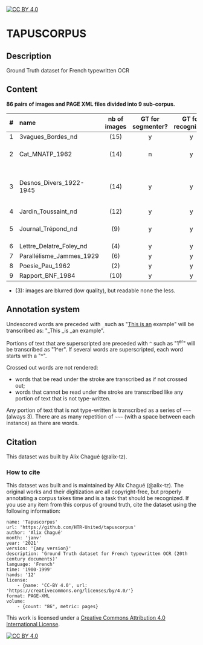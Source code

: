 [![CC BY 4.0][cc-by-shield]][cc-by]


# TAPUSCORPUS
## Description
Ground Truth dataset for French typewritten OCR

## Content

**86 pairs of images and PAGE XML files divided into 9 sub-corpus.**


| # | name | nb of images | GT for segmenter? | GT for recognizer? | link(s) to source images | 
| --- | :---- | :---: | :---: | :---: | ---: | 
| 1 | 3vagues_Bordes_nd | (15) | y | y | https://gallica.bnf.fr/ark:/12148/btv1b52502601r/manifest.json |
| 2 | Cat_MNATP_1962| (14) | n | y | https://www.siv.archives-nationales.culture.gouv.fr/siv/UD/FRAN_IR_050603/c-2cfmj84sh--fdjfx0b91tk6 |
| 3 | Desnos_Divers_1922-1945 | (14) | y | y | http://bljd.sorbonne.fr/ark:/naan/a011441804309XrO1fa/e3ff656f45 , http://bljd.sorbonne.fr/ark:/naan/a011441804309Dy4ooR/8f9020bc6e , http://bljd.sorbonne.fr/ark:/naan/a01144180430809P21l/036952bd71 , http://bljd.sorbonne.fr/ark:/naan/a0114418043093CzACj/ae2ff446cd |
| 4 | Jardin_Toussaint_nd | (12) | y | y | https://gallica.bnf.fr/ark:/12148/btv1b10581912k/manifest.json |
| 5 | Journal_Trépond_nd | (9) | y | y | https://www.siv.archives-nationales.culture.gouv.fr/siv/UD/FRAN_IR_050082/c-65dxt4cy4--yqhpaasluvz1 |
| 6 | Lettre_Delatre_Foley_nd | (4) | y | y | https://gallica.bnf.fr/ark:/12148/btv1b525062185/manifest.json |
| 7 | Parallélisme_Jammes_1929| (6) |y | y | https://gallica.bnf.fr/ark:/12148/btv1b10583038c/manifest.json |
| 8 | Poesie_Pau_1962 | (2) | y | y | https://gallica.bnf.fr/ark:/12148/btv1b10583138r/manifest.json |
| 9 | Rapport_BNF_1984 | (10) | y | y | https://gallica.bnf.fr/ark:/12148/btv1b53097347b/manifest.json |

- (3): images are blurred (low quality), but readable none the less.


## Annotation system

Undescored words are preceded with `_`such as "<ins>This is an</ins> example" will be transcribed as: "\_This \_is \_an example".

Portions of text that are superscripted are preceded with `^` such as "1<sup>er</sup>" will be transcribed as "1^er". If several words are superscripted, each word starts with a "^".

Crossed out words are not rendered:
- words that be read under the stroke are transcribed as if not crossed out;
- words that cannot be read under the stroke are transcribed like any portion of text that is not type-written.

Any portion of text that is not type-written is transcribed as a series of `~~~` (always 3). There are as many repetition of `~~~` (with a space between each instance) as there are words.


## Citation

This dataset was built by Alix Chagué (@alix-tz).

### How to cite

This dataset was built and is maintained by Alix Chagué (@alix-tz). The original works and their digitization are all copyright-free, but properly annotating a corpus takes time and is a task that should be recognized. If you use any item from this corpus of ground truth, cite the dataset using the following information:

```
name: 'Tapuscorpus'
url: 'https://github.com/HTR-United/tapuscorpus'
author: 'Alix Chagué'
month: 'janv'
year: '2021'
version: '{any version}'
description: 'Ground Truth dataset for French typewritten OCR (20th century documents)'
language: 'French'
time: '1900-1999'
hands: '12'
license:
    - {name: 'CC-BY 4.0', url: 'https://creativecommons.org/licenses/by/4.0/'}
format: PAGE-XML
volume:
    - {count: "86", metric: pages}
```


This work is licensed under a
[Creative Commons Attribution 4.0 International License][cc-by].

[![CC BY 4.0][cc-by-image]][cc-by]

[cc-by]: http://creativecommons.org/licenses/by/4.0/
[cc-by-image]: https://i.creativecommons.org/l/by/4.0/88x31.png
[cc-by-shield]: https://img.shields.io/badge/License-CC%20BY%204.0-lightgrey.svg
